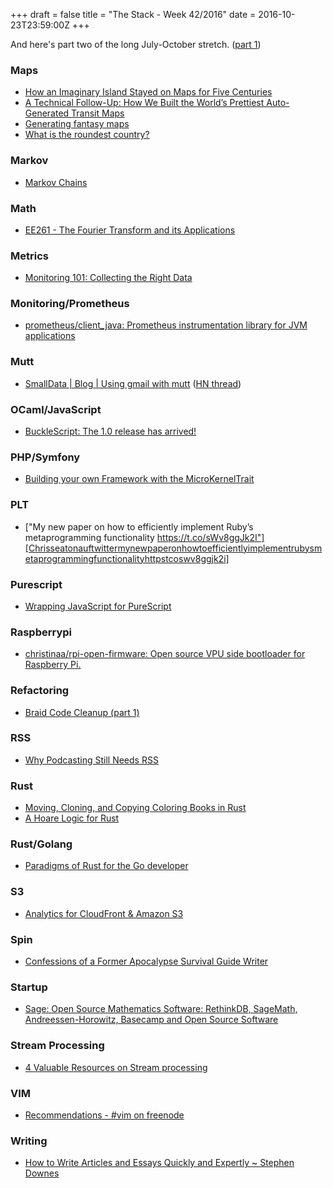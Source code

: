 +++
draft = false
title = "The Stack - Week 42/2016"
date = 2016-10-23T23:59:00Z
+++


And here's part two of the long July-October stretch. ([part 1](/stack/2016/week-42/))


### Maps

 - [How an Imaginary Island Stayed on Maps for Five Centuries][Howanimaginaryislandstayedonmapsforfivecenturies]
 - [A Technical Follow-Up: How We Built the World’s Prettiest Auto-Generated Transit Maps][Atechnicalfollowuphowwebuilttheworldsprettiestautogeneratedtransitmapstransitmedium]
 - [Generating fantasy maps][Generatingfantasymaps]
 - [What is the roundest country?][Whatistheroundestcountryrightwrong]

[Howanimaginaryislandstayedonmapsforfivecenturies]: http://hyperallergic.com/316836/how-an-imaginary-island-stayed-on-maps-for-five-centuries/
[Atechnicalfollowuphowwebuilttheworldsprettiestautogeneratedtransitmapstransitmedium]: https://medium.com/transit-app/how-we-built-the-worlds-prettiest-auto-generated-transit-maps-12d0c6fa502f#.d0p8yxiel
[Generatingfantasymaps]: http://mewo2.com/notes/terrain/
[Whatistheroundestcountryrightwrong]: http://gciruelos.com/what-is-the-roundest-country.html



### Markov

 - [Markov Chains][Markovchains]

[Markovchains]: http://setosa.io/blog/2014/07/26/markov-chains/



### Math

 - [EE261 - The Fourier Transform and its Applications][Stanfordengineeringeverywhereee261thefouriertransformanditsapplications]

[Stanfordengineeringeverywhereee261thefouriertransformanditsapplications]: https://see.stanford.edu/Course/EE261



### Metrics

 - [Monitoring 101: Collecting the Right Data][Monitoring101collectingtherightdatathenewstack]

[Monitoring101collectingtherightdatathenewstack]: http://thenewstack.io/monitoring-101-collecting-right-data/



### Monitoring/Prometheus

 - [prometheus/client_java: Prometheus instrumentation library for JVM applications][Prometheusclientjavaprometheusinstrumentationlibraryforjvmapplications]

[Prometheusclientjavaprometheusinstrumentationlibraryforjvmapplications]: https://github.com/prometheus/client_java



### Mutt

 - [SmallData | Blog | Using gmail with mutt][Smalldatablogusinggmailwithmutt] ([HN thread][Usinggmailwithmutthackernews])

[Usinggmailwithmutthackernews]: https://news.ycombinator.com/item?id=12563398
[Smalldatablogusinggmailwithmutt]: https://smalldata.tech/blog/2016/09/10/gmail-with-mutt



### OCaml/JavaScript

 - [BuckleScript: The 1.0 release has arrived!][Bucklescriptthe10releasehasarrivedtechatbloomberg]

[Bucklescriptthe10releasehasarrivedtechatbloomberg]: https://www.techatbloomberg.com/blog/bucklescript-1-0-release-arrived/



### PHP/Symfony

 - [Building your own Framework with the MicroKernelTrait][Buildingyourownframeworkwiththemicrokerneltraitcurrent]

[Buildingyourownframeworkwiththemicrokerneltraitcurrent]: http://symfony.com/doc/current/configuration/micro_kernel_trait.html



### PLT

 - ["My new paper on how to efficiently implement Ruby’s metaprogramming functionality https://t.co/sWv8ggJk2I"][Chrisseatonauftwittermynewpaperonhowtoefficientlyimplementrubysmetaprogrammingfunctionalityhttpstcoswv8ggjk2i]

[Chrisseatonauftwittermynewpaperonhowtoefficientlyimplementrubysmetaprogrammingfunctionalityhttpstcoswv8ggjk2i]: https://twitter.com/ChrisGSeaton/status/779028526456508417?s=09



### Purescript

 - [Wrapping JavaScript for PureScript][Wrappingjavascriptforpurescript]

[Wrappingjavascriptforpurescript]: http://blog.ndk.io/purescript-ffi.html



### Raspberrypi

 - [christinaa/rpi-open-firmware: Open source VPU side bootloader for Raspberry Pi.][Christinaarpiopenfirmwareopensourcevpusidebootloaderforraspberrypi]

[Christinaarpiopenfirmwareopensourcevpusidebootloaderforraspberrypi]: https://github.com/christinaa/rpi-open-firmware



### Refactoring

 - [Braid Code Cleanup (part 1)][Braidcodecleanuppart1]

[Braidcodecleanuppart1]: http://number-none.com/blow/blog/programming/2016/07/16/braid_code_cleanup_1.html



### RSS

 - [Why Podcasting Still Needs RSS][Whypodcastingstillneedsrss]

[Whypodcastingstillneedsrss]: https://about.radiopublic.com/why-podcasting-still-needs-rss-6a2779e94e96#.ns1w3wkx2



### Rust

 - [Moving, Cloning, and Copying Coloring Books in Rust][Movingcloningandcopyingcoloringbooksinrust]
 - [A Hoare Logic for Rust][Ahoarelogicforrustticki]

[Movingcloningandcopyingcoloringbooksinrust]: http://jeenalee.com/2016/08/29/move-clone-copy.html
[Ahoarelogicforrustticki]: http://ticki.github.io/blog/a-hoare-logic-for-rust/



### Rust/Golang

 - [Paradigms of Rust for the Go developer][Paradigmsofrustforthegodevelopermedium]

[Paradigmsofrustforthegodevelopermedium]: https://medium.com/@deckarep/paradigms-of-rust-for-the-go-developer-210f67cd6a29#.feeb0urk4



### S3

 - [Analytics for CloudFront & Amazon S3][Analyticsforcloudfrontamazons3s3stat]

[Analyticsforcloudfrontamazons3s3stat]: https://www.s3stat.com/



### Spin

 - [Confessions of a Former Apocalypse Survival Guide Writer][Confessionsofaformerapocalypsesurvivalguidewritermotherboard]

[Confessionsofaformerapocalypsesurvivalguidewritermotherboard]: http://motherboard.vice.com/read/i-used-to-write-apocalypse-survival-guides



### Startup

 - [Sage: Open Source Mathematics Software: RethinkDB, SageMath, Andreessen-Horowitz, Basecamp and Open Source Software][Sageopensourcemathematicssoftwarerethinkdbsagemathandreessenhorowitzbasecampandopensourcesoftware]

[Sageopensourcemathematicssoftwarerethinkdbsagemathandreessenhorowitzbasecampandopensourcesoftware]: http://sagemath.blogspot.de/2016/10/rethinkdb-sagemath-andreessen-horowitz.html



### Stream Processing

 - [4 Valuable Resources on Stream processing][4valuableresourcesonstreamprocessing]

[4valuableresourcesonstreamprocessing]: https://www.alooma.com/blog/stream-processing-101



### VIM

 - [Recommendations - #vim on freenode][Recommendationsvimonfreenode]

[Recommendationsvimonfreenode]: https://www.vi-improved.org/recommendations/



### Writing

 - [How to Write Articles and Essays Quickly and Expertly ~ Stephen Downes][Howtowritearticlesandessaysquicklyandexpertlystephendownes]

[Howtowritearticlesandessaysquicklyandexpertlystephendownes]: http://www.downes.ca/post/38526

